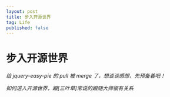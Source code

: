 ```yaml
---
layout: post
title: 步入开源世界
tag: Life
published: false
---
```


# 步入开源世界

*给 jquery-easy-pie 的 pull 被 merge 了，想谈谈感想，先预备着吧！*

*如何进入开源世界，跟[三叶草]常说的跟随大师很有关系*
